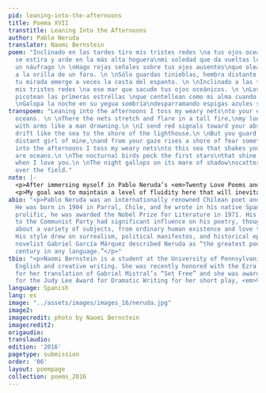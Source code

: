 ```yaml
---
pid: leaning-into-the-afternoons
title: Poema XVII
transtitle: Leaning Into the Afternoons
author: Pablo Neruda
translator: Naomi Bernstein
poem: "Inclinado en las tardes tiro mis tristes redes \na tus ojos oceánicos. \n \nAllí
  se estira y arde en la más alta hoguera\nmi soledad que da vueltas los brazos como
  un náufrago \n \nHago rojas señales sobre tus ojos ausentes\nque olean como el mar
  a la orilla de un faro. \n \nSólo guardas tinieblas, hembra distante y mía, \nde
  tu mirada emerge a veces la costa del espanto. \n \nInclinado a las tardes echo
  mis tristes redes \na ese mar que sacude tus ojos oceánicos. \n \nLos pájaros nocturnos
  picotean las primeras estrellas \nque centellean como mi alma cuando te amo. \n
  \nGalopa la noche en su yegua sombría\ndesparramando espigas azules sobre el campo."
transpoem: "Leaning into the afternoons I toss my weary nets\nto your eyes, they are
  oceans. \n \nThere the nets stretch and flare in a tall fire,\nmy loneliness thrashes
  with arms like a man drowning.\n \nI send red signals toward your absent eyes\nthat
  drift like the sea to the shore of the lighthouse.\n \nBut you guard only darkness,
  distant girl of mine,\nand from your gaze rises a shore of fear sometimes.\n \nLeaning
  into the afternoons I toss my weary nets\nto this sea that shakes your eyes, they
  are oceans.\n \nThe nocturnal birds peck the first stars\nthat shine like my soul
  when I love you.\n \nThe night gallops on its mare of shadow\nscattering blue wheat
  over the field."
note: |-
  <p>After immersing myself in Pablo Neruda’s <em>Twenty Love Poems and a Song of Despair</em>, my outlook on the state of modern love became exceedingly cynical. Neruda was twenty years old when he wrote his book of love poems, and in it he demonstrates a respect and passion for women that most contemporary men won’t reach in a lifetime. I translated Neruda to combat “locker room banter” and the harmful rhetoric toward women that has been normalized in our society.</p>
  <p>My goal was to maintain a level of fluidity here that will inevitably fail in comparison to Neruda’s rhythm. Spanish can roll in a way that English doesn’t, but it was essential to me that the language I chose be as smooth as a net tossed over the ocean. This was especially difficult because part of the smoothness of Spanish comes from the order in which sentences are arranged; it’s vastly different from English syntax. I’m proud of the way this translation reads within the confines of the English language.</p>
abio: "<p>Pablo Neruda was an internationally renowned Chilean poet and politician.
  He was born in 1904 in Parral, Chile, and he wrote in his native Spanish. Especially
  prolific, he was awarded the Nobel Prize for Literature in 1971. His strong commitment
  to the Communist Party had significant influence on his poetry, though he wrote
  about a variety of subjects, from ordinary human existence and love to world events.
  His style drew on surrealism, political manifestos, and historical epics.  Colombian
  novelist Gabriel García Márquez described Neruda as “the greatest poet of the twentieth
  century in any language.”</p>"
tbio: "<p>Naomi Bernstein is a student at the University of Pennsylvania studying
  English and creative writing. She was recently honored with the Ezra Pound Award
  for her translation of Gabriel Mistral’s “Set Free” and she was awarded third place
  for the Judy Lee Award for Dramatic Writing for her short play, <em>Virtual Snow</em>.</p>"
language: Spanish
lang: es
image: "../assets/images/images_16/neruda.jpg"
image2:
imagecredit: photo by Naomi Bernstein
imagecredit2:
origaudio:
translaudio:
edition: '2016'
pagetype: submission
order: '06'
layout: poempage
collection: poems_2016
---
```

